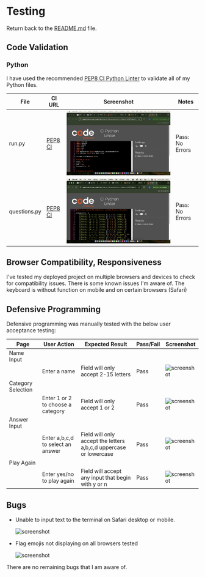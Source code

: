 # Testing

Return back to the [README.md](README.md) file.

## Code Validation

### Python

I have used the recommended [PEP8 CI Python Linter](https://pep8ci.herokuapp.com) to validate all of my Python files.

| File | CI URL | Screenshot | Notes |
| --- | --- | --- | --- |
| run.py | [PEP8 CI](https://pep8ci.herokuapp.com/https://raw.githubusercontent.com/Maxcode0101/QuizMaster-Battle-of-Brains-/refs/heads/main/run.py) | ![screenshot](documentation/testing/linter-testing-run.png) | Pass: No Errors |
| questions.py | [PEP8 CI](https://pep8ci.herokuapp.com/https://raw.githubusercontent.com/Maxcode0101/QuizMaster-Battle-of-Brains-/refs/heads/main/questionlist.py) | ![screenshot](documentation/testing/linter-testing-questionlist.png) | Pass: No Errors |

## Browser Compatibility, Responsiveness

I've tested my deployed project on multiple browsers and devices to check for compatibility issues. There is some known issues I'm aware of. The keyboard is without function on mobile and on certain browsers (Safari)

## Defensive Programming

Defensive programming was manually tested with the below user acceptance testing:

| Page | User Action | Expected Result | Pass/Fail | Screenshot |
| --- | --- | --- | --- | --- |
| Name Input | | | | |
| | Enter a name | Field will only accept 2-15 letters | Pass | ![screenshot](documentation/testing/def-prog-min-letters.png) |
| Category Selection | | | | |
| | Enter 1 or 2 to choose a category | Field will only accept 1 or 2 | Pass | ![screenshot](documentation/testing/def-prog-numbers.png) |
| Answer Input | | | | |
| | Enter a,b,c,d to select an answer | Field will only accept the letters a,b,c,d uppercase or lowercase | Pass | ![screenshot](documentation/testing/def-prog-abcd.png) |
| Play Again | | | | |
| | Enter yes/no to play again | Field will accept any input that begin with y or n | Pass | ![screenshot](documentation/testing/def-prog-yn.png) |


## Bugs

- Unable to input text to the terminal on Safari desktop or mobile.

    ![screenshot](documentation/testing/safari-testing.png)

- Flag emojis not displaying on all browsers tested

    ![screenshot](documentation/testing/flags-bug.png)


There are no remaining bugs that I am aware of.
